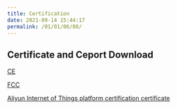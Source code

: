 ```yaml
---
title: Certification
date: 2021-09-14 15:44:17
permalink: /01/01/06/08/
---
```

## Certificate and Ceport Download

[CE](https://risinghf-official-website.oss-cn-shenzhen.aliyuncs.com/static/file/product/1tFWFR2LZmZKwD_KcvadMA==.pdf)

[FCC](https://risinghf-official-website.oss-cn-shenzhen.aliyuncs.com/static/file/product/aS04_MNSQvd76nztp3nXiA==.pdf)

[Aliyun Internet of Things platform certification certificate](https://risinghf-official-website.oss-cn-shenzhen.aliyuncs.com/static/file/product/-kWu6hA7XgzRvOFBOJRKbQ==.png)

